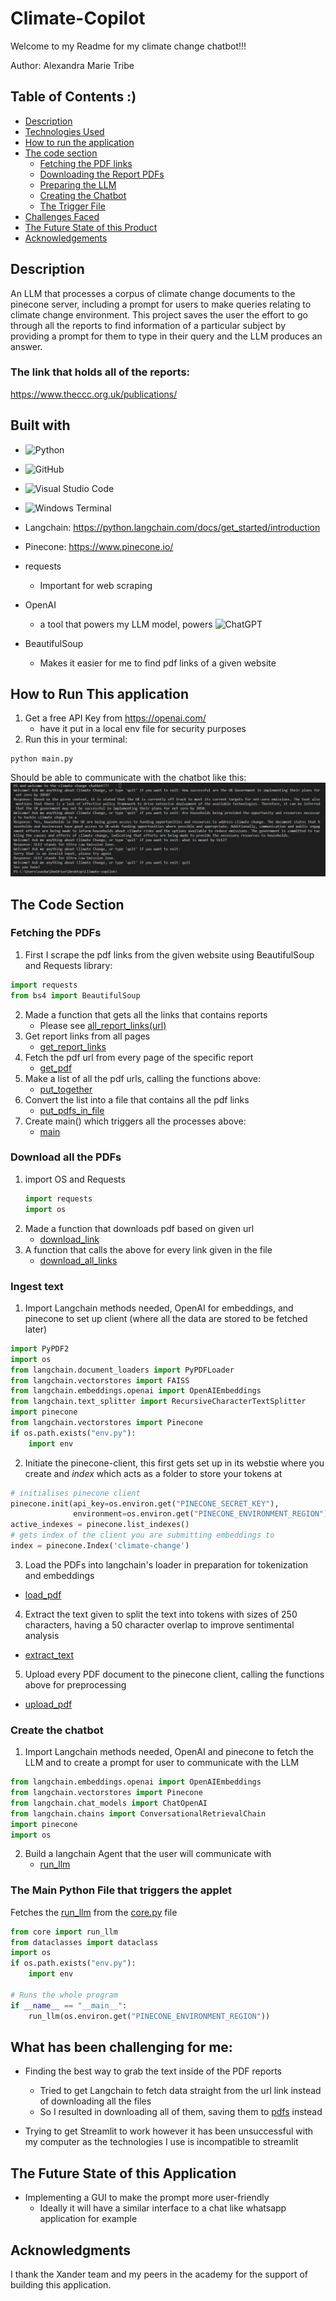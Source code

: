 # Climate-Copilot
Welcome to my Readme for my climate change chatbot!!!

Author: Alexandra Marie Tribe
## Table of Contents :)
- [Description](#description)
- [Technologies Used](#built-with)
- [How to run the application](#how-to-run-this-application)
- [The code section](#the-code-section)
    - [Fetching the PDF links](#fetching-the-pdfs)
    - [Downloading the Report PDFs](#download-all-the-pdfs)
    - [Preparing the LLM](#ingest-text)
    - [Creating the Chatbot](#create-the-chatbot)
    - [The Trigger File](#the-main-python-file-that-triggers-the-applet)
- [Challenges Faced](#what-has-been-challenging-for-me)
- [The Future State of this Product](#the-future-state-of-this-application)
- [Acknowledgements](#acknowledgments)


## Description 
An LLM that processes a corpus of climate change documents to the pinecone server, including a prompt for users to make queries relating to climate change environment. 
This project saves the user the effort to go through all the reports to find information of a particular subject by providing a prompt for them to type in their query and the LLM produces an answer.
### The link that holds all of the reports:
https://www.theccc.org.uk/publications/

## Built with
- ![Python](https://img.shields.io/badge/python-3670A0?style=for-the-badge&logo=python&logoColor=ffdd54)
- ![GitHub](https://img.shields.io/badge/github-%23121011.svg?style=for-the-badge&logo=github&logoColor=white)
- ![Visual Studio Code](https://img.shields.io/badge/Visual%20Studio%20Code-0078d7.svg?style=for-the-badge&logo=visual-studio-code&logoColor=white)
- ![Windows Terminal](https://img.shields.io/badge/Windows%20Terminal-%234D4D4D.svg?style=for-the-badge&logo=windows-terminal&logoColor=white)

- Langchain: 
    https://python.langchain.com/docs/get_started/introduction
- Pinecone: https://www.pinecone.io/
- requests
    - Important for web scraping
- OpenAI
    - a tool that powers my LLM model, powers ![ChatGPT](https://img.shields.io/badge/chatGPT-74aa9c?style=for-the-badge&logo=openai&logoColor=white)
- BeautifulSoup
    - Makes it easier for me to find pdf links of a given website


## How to Run This application
1. Get a free API Key from https://openai.com/
    - have it put in a local env file for security purposes
2. Run this in your terminal:
```console
python main.py
```
Should be able to communicate with the chatbot like this:
![chatbot in terminal](chatbot.png)


## The Code Section
### Fetching the PDFs

1. First I scrape the pdf links from the given website using BeautifulSoup and Requests library:

```python
import requests
from bs4 import BeautifulSoup
```
2. Made a function that gets all the links that contains reports
    - Please see [all_report_links(url)](/get_all_pdfs.py::allreportlinks)
3. Get report links from all pages
    - [get_report_links](/get_all_pdfs.py::get_report_links)
4. Fetch the pdf url from every page of the specific report
    - [get_pdf](/get_all_pdfs.py::get_pdf)
5. Make a list of all the pdf urls, calling the functions above:
    - [put_together](/get_all_pdfs.py::put_together)
6. Convert the list into a file that contains all the pdf links
    - [put_pdfs_in_file](/get_all_pdfs.py::put_pdfs_in_file)
7. Create main() which triggers all the processes above:
    - [main](/get_all_pdfs.py:main)

### Download all the PDFs
1. import OS and Requests
    ```python
    import requests
    import os
    ```
2. Made a function that downloads pdf based on given url
    - [download_link](/download_pdf.py::download_link)
3. A function that calls the above for every link given in the file
    - [download_all_links](/download_pdf.py::download_all_links)

### Ingest text
1. Import Langchain methods needed, OpenAI for embeddings, and pinecone to set up client (where all the data are stored to be fetched later)
```python
import PyPDF2
import os
from langchain.document_loaders import PyPDFLoader
from langchain.vectorstores import FAISS
from langchain.embeddings.openai import OpenAIEmbeddings
from langchain.text_splitter import RecursiveCharacterTextSplitter
import pinecone
from langchain.vectorstores import Pinecone
if os.path.exists("env.py"):
    import env
```
2. Initiate the pinecone-client, this first gets set up in its webstie where you create and *index* which acts as a folder to store your tokens at
```python
# initialises pinecone client 
pinecone.init(api_key=os.environ.get("PINECONE_SECRET_KEY"),
              environment=os.environ.get("PINECONE_ENVIRONMENT_REGION"))
active_indexes = pinecone.list_indexes()
# gets index of the client you are submitting embeddings to
index = pinecone.Index('climate-change')

```
3. Load the PDFs into langchain's loader in preparation for tokenization and embeddings
- [load_pdf](/ingest_text.py::load_pdf)

4. Extract the text given to split the text into tokens with sizes of 250 characters, having a 50 character overlap to improve sentimental analysis
- [extract_text](/ingest_text.py::extract_text)

5. Upload every PDF document to the pinecone client, calling the functions above for preprocessing
- [upload_pdf](/ingest_text.py::upload_pdf)

### Create the chatbot
1. Import Langchain methods needed, OpenAI and pinecone to fetch the LLM and to create a prompt for user to communicate with the LLM
```python
from langchain.embeddings.openai import OpenAIEmbeddings
from langchain.vectorstores import Pinecone 
from langchain.chat_models import ChatOpenAI
from langchain.chains import ConversationalRetrievalChain
import pinecone
import os
```
2. Build a langchain Agent that the user will communicate with 
    - [run_llm](/core.py::run_llm)

### The Main Python File that triggers the applet
Fetches the [run_llm](/core.py::run_llm) from the [core.py](/core.py) file
```python 
from core import run_llm
from dataclasses import dataclass
import os
if os.path.exists("env.py"):
    import env

# Runs the whole program
if __name__ == "__main__":
    run_llm(os.environ.get("PINECONE_ENVIRONMENT_REGION"))

```

## What has been challenging for me:
- Finding the best way to grab the text inside of the PDF reports
    - Tried to get Langchain to fetch data straight from the url link instead of downloading all the files
    - So I resulted in downloading all of them, saving them to [pdfs](/pdfs/) instead

- Trying to get Streamlit to work however it has been unsuccessful with my computer as the technologies I use is incompatible to streamlit

## The Future State of this Application
- Implementing a GUI to make the prompt more user-friendly
    - Ideally it will have a similar interface to a chat like whatsapp application for example 

## Acknowledgments
I thank the Xander team and my peers in the academy for the support of building this application.